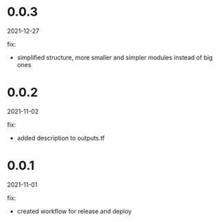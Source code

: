 <!-- START-VERSION: 0.0.3 -->
# 0.0.3
2021-12-27

fix:
* simplified structure, more smaller and simpler modules instead of big ones
<!-- END-VERSION: 0.0.3 -->
<!-- START-VERSION: 0.0.2 -->
# 0.0.2
2021-11-02

fix:
* added description to outputs.tf
<!-- END-VERSION: 0.0.2 -->
<!-- START-VERSION: 0.0.1 -->
# 0.0.1
2021-11-01

fix:
* created workflow for release and deploy
<!-- END-VERSION: 0.0.1 -->
